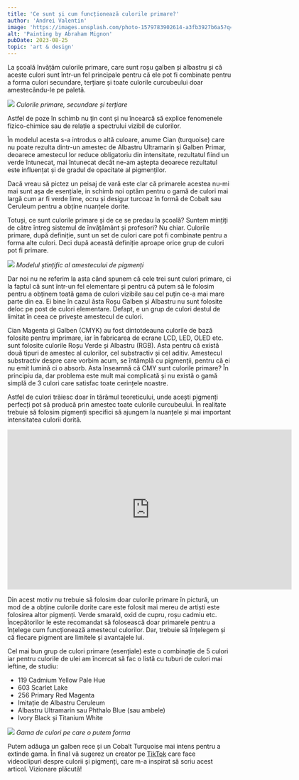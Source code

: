 ```yaml
---
title: 'Ce sunt și cum funcționează culorile primare?'
author: 'Andrei Valentin'
image: 'https://images.unsplash.com/photo-1579783902614-a3fb3927b6a5?q=80&w=1945&auto=format&fit=crop&ixlib=rb-4.0.3&ixid=M3wxMjA3fDB8MHxwaG90by1wYWdlfHx8fGVufDB8fHx8fA%3D%3D'
alt: 'Painting by Abraham Mignon'
pubDate: 2023-08-25
topic: 'art & design'
---
```

La școală învățăm culorile primare, care sunt roșu galben și albastru și că aceste culori sunt într-un fel principale pentru că ele pot fi combinate pentru a forma culori secundare, terțiare și toate culorile curcubeului doar amestecându-le pe paletă. 

![](https://cdn-images-1.medium.com/max/800/1*yGbm6xDpPQjQnA8TpRnHaw.png)
*Culorile primare, secundare și terțiare*

Astfel de poze în schimb nu țin cont și nu încearcă să explice fenomenele fizico-chimice sau de relație a spectrului vizibil de culorilor.

În modelul acesta s-a introdus o altă culoare, anume Cian (turquoise) care nu poate rezulta dintr-un amestec de Albastru Ultramarin și Galben Primar, deoarece amestecul lor reduce obligatoriu din intensitate, rezultatul fiind un verde întunecat, mai întunecat decât ne-am aștepta deoarece rezultatul este influențat și de gradul de opacitate al pigmenților. 

Dacă vreau să pictez un peisaj de vară este clar că primarele acestea nu-mi mai sunt așa de esențiale, in schimb noi optăm pentru o gamă de culori mai largă cum ar fi verde lime, ocru și desigur turcoaz în formă de Cobalt sau Ceruleum pentru a obține nuanțele dorite.

Totuși, ce sunt culorile primare și de ce se predau la școală? Suntem mințiți de către întreg sistemul de învățământ și profesori? Nu chiar. Culorile primare, după definiție, sunt un set de culori care pot fi combinate pentru a forma alte culori. Deci după această definiție aproape orice grup de culori pot fi primare.

![](https://i.imgur.com/ZNQyvI4.png)
*Modelul ștințific al amestecului de pigmenți*

Dar noi nu ne referim la asta când spunem că cele trei sunt culori primare, ci la faptul că sunt într-un fel elementare și pentru că putem să le folosim pentru a obținem toată gama de culori vizibile sau cel puțin ce-a mai mare parte din ea. Ei bine în cazul ăsta Roșu Galben și Albastru nu sunt folosite deloc pe post de culori elementare. Defapt, e un grup de culori destul de limitat în ceea ce privește amestecul de culori.

Cian Magenta și Galben (CMYK) au fost dintotdeauna culorile de bază folosite pentru imprimare, iar în fabricarea de ecrane LCD, LED, OLED etc. sunt folosite culorile Roșu Verde și Albastru (RGB). Asta pentru că există două tipuri de amestec al culorilor, cel substractiv și cel aditiv. Amestecul substractiv despre care vorbim acum, se întâmplă cu pigmenții, pentru că ei nu emit lumină ci o absorb. Asta înseamnă că CMY sunt culorile primare? În principiu da, dar problema este mult mai complicată și nu există o gamă simplă de 3 culori care satisfac toate cerințele noastre.

Astfel de culori trăiesc doar în tărâmul teoreticului, unde acești pigmenți perfecți pot să producă prin amestec toate culorile curcubeului. În realitate trebuie să folosim pigmenți specifici să ajungem la nuanțele și mai important intensitatea culorii dorită.

<iframe width="640" height="360" src="https://www.youtube.com/embed/vXBf_puKt_c" title="Limited CMY palette design oil painting mixing, demo 1.2" frameborder="0" allow="accelerometer; autoplay; clipboard-write; encrypted-media; gyroscope; picture-in-picture; web-share" referrerpolicy="strict-origin-when-cross-origin" allowfullscreen></iframe>

Din acest motiv nu trebuie să folosim doar culorile primare în pictură, un mod de a obține culorile dorite care este folosit mai mereu de artiști este folosirea altor pigmenți. Verde smarald, oxid de cupru, roșu cadmiu etc. Începătorilor le este recomandat să folosească doar primarele pentru a înțelege cum funcționează amestecul culorilor. Dar, trebuie să înțelegem și că fiecare pigment are limitele și avantajele lui.

Cel mai bun grup de culori primare (esențiale) este o combinație de 5 culori iar pentru culorile de ulei am încercat să fac o listă cu tuburi de culori mai ieftine, de studiu:

- 119 Cadmium Yellow Pale Hue 
- 603 Scarlet Lake
- 256 Primary Red Magenta
- Imitație de Albastru Ceruleum
- Albastru Ultramarin sau Phthalo Blue (sau ambele)
- Ivory Black și Titanium White

![](https://i.imgur.com/HvYNrvW.png)
*Gama de culori pe care o putem forma*

Putem adăuga un galben rece și un Cobalt Turquoise mai intens pentru a extinde gama. În final vă sugerez un creator pe [TikTok](https://www.tiktok.com/@color.nerd) care face videoclipuri despre culorii și pigmenți, care m-a inspirat să scriu acest articol. Vizionare plăcută!